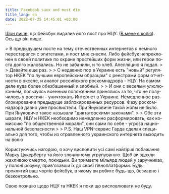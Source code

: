 ```yaml
---
title: Facebook suxx and must die
title_lang: en
date: 2022-07-25 14:45:01 +03:00
---
```


[Шон пише][1], що фейсбук видалив його пост про НЦУ. ([В мене є копія][2]). Ось що він пише.

<div lang="ru" markdown=1>
> В предыдущем посте на тему отечественных интернетов я немного перестарался с эпитетами, и пост мне снесли. Либо фейсбук непреклонен в своей политике по охране простейших форм жизни, или герои поста долго жаловались. Но не забанили, и то хлеб. Апелляцию я подал.
>
> Давайте еще раз.
>
> С недавних пор в Украине есть "новый" регулятор НКЕК "по лучшим европейским образцам" с реестрами форм отчетности в экселе, и аналог российского роскомнадзора - НЦУ. На самом деле куда более обезбашенный и злобный.
>
> И они с веселым улюлюканьем, пользуясь военным положением принялись за то, что не получилось у россиян - уничтожать Интернет в Украине. Немедленное разблокирование предыдуще заблокированных ресурсов. Фазу роскомнадзора давно уже просвистели. При Януковиче такой жопы не было. При Януковиче такое называли "диктаторскими законами". 
>
> Обе эти шараги, НЦУ и НКЕК необходимо немедленно расформировать, как комиссию "по общественной морали", они сами по себе - угроза национальной безопасности <https://t.me/ruheight/1236>
>
> P.S. Наш VPN-сервис Гарда <https://cyber.org.ua/vpn.html> сделан специально для того, чтобы из отравленного украинского интернета выходить на волю
</div>

Користуючись нагодою, я хочу висловити усі самі найгірші побажання Марку Цукербергу та його злочинному угрупуванню. Щоб ви здохли жахливою смертю, покидьки. Ви тримаєте мільярд людей у заручниках, у полоні розуму, прив'язавши їх до своєї гівноплатформи. Будь проклятий ваш чортів фейсбук, в якому ви робите будь-що, безкарно і безконтрольно.

Свою позицію щодо НЦУ та НКЕК я поки що висловлювати не буду.

[1]: https://www.facebook.com/ruheight/posts/pfbid0T8VfwHs4FEQBntEZyzDEo7w8ASMYXUnwtdcFEBzVUtduGwEY4KHYVVMzCaLkPEzel
[2]: /2022/07/21/uanet-falling-down.html
